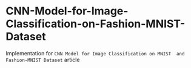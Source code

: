 # CNN-Model-for-Image-Classification-on-Fashion-MNIST-Dataset
Implementation for `CNN Model for Image Classification on MNIST  and Fashion-MNIST Dataset` article
